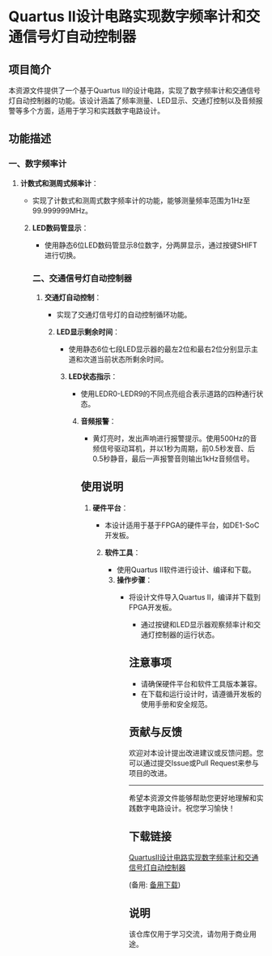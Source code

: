 # Quartus II设计电路实现数字频率计和交通信号灯自动控制器

## 项目简介

本资源文件提供了一个基于Quartus II的设计电路，实现了数字频率计和交通信号灯自动控制器的功能。该设计涵盖了频率测量、LED显示、交通灯控制以及音频报警等多个方面，适用于学习和实践数字电路设计。

## 功能描述

### 一、数字频率计

1. **计数式和测周式频率计**：
   - 实现了计数式和测周式数字频率计的功能，能够测量频率范围为1Hz至99.999999MHz。

   2. **LED数码管显示**：
      - 使用静态6位LED数码管显示8位数字，分两屏显示，通过按键SHIFT进行切换。

      ### 二、交通信号灯自动控制器

      1. **交通灯自动控制**：
         - 实现了交通灯信号灯的自动控制循环功能。

         2. **LED显示剩余时间**：
            - 使用静态6位七段LED显示器的最左2位和最右2位分别显示主道和次道当前状态所剩余时间。

            3. **LED状态指示**：
               - 使用LEDR0-LEDR9的不同点亮组合表示道路的四种通行状态。

               4. **音频报警**：
                  - 黄灯亮时，发出声响进行报警提示。使用500Hz的音频信号驱动耳机，并以1秒为周期，前0.5秒发音、后0.5秒静音，最后一声报警音则输出1kHz音频信号。

                  ## 使用说明

                  1. **硬件平台**：
                     - 本设计适用于基于FPGA的硬件平台，如DE1-SoC开发板。

                     2. **软件工具**：
                        - 使用Quartus II软件进行设计、编译和下载。

                        3. **操作步骤**：
                           - 将设计文件导入Quartus II，编译并下载到FPGA开发板。
                              - 通过按键和LED显示器观察频率计和交通灯控制器的运行状态。

                              ## 注意事项

                              - 请确保硬件平台和软件工具版本兼容。
                              - 在下载和运行设计时，请遵循开发板的使用手册和安全规范。

                              ## 贡献与反馈

                              欢迎对本设计提出改进建议或反馈问题。您可以通过提交Issue或Pull Request来参与项目的改进。

                              ---

                              希望本资源文件能够帮助您更好地理解和实践数字电路设计。祝您学习愉快！

                              ## 下载链接
                              [QuartusII设计电路实现数字频率计和交通信号灯自动控制器](https://pan.quark.cn/s/5fa830d4fde7) 

                              (备用: [备用下载](https://pan.baidu.com/s/1yNfZZl17k879FDC8yHOu9g?pwd=1234))

                              ## 说明

                              该仓库仅用于学习交流，请勿用于商业用途。
